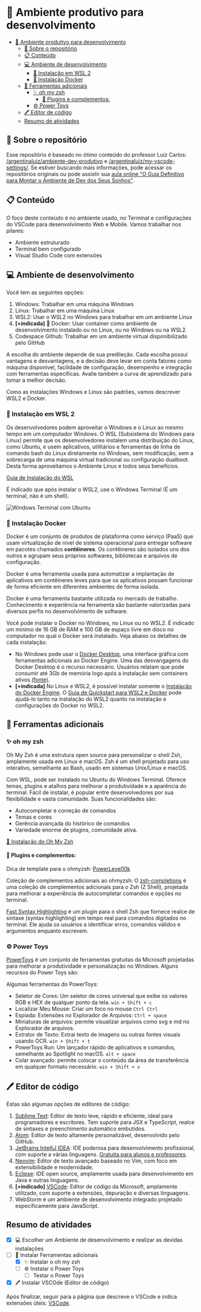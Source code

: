 # 🌟 Ambiente produtivo para desenvolvimento

- [🌟 Ambiente produtivo para desenvolvimento](#-ambiente-produtivo-para-desenvolvimento)
  - [📂 Sobre o repositório](#-sobre-o-repositório)
  - [📋 Conteúdo](#-conteúdo)
  - [💻 Ambiente de desenvolvimento](#-ambiente-de-desenvolvimento)
    - [🐧 Instalação em WSL 2](#-instalação-em-wsl-2)
    - [🐳 Instalação Docker](#-instalação-docker)
  - [🔧 Ferramentas adicionais](#-ferramentas-adicionais)
    - [✨ oh my zsh](#-oh-my-zsh)
      - [🔌 Plugins e complementos:](#-plugins-e-complementos)
    - [⚙️ Power Toys](#️-power-toys)
  - [🖊️ Editor de código](#️-editor-de-código)
  - [Resumo de atividades](#resumo-de-atividades)

## 📂 Sobre o repositório
Esse repositório é baseado no ótimo conteúdo do professor Luiz Carlos:   
[/argentinaluiz/ambiente-dev-produtivo](https://github.com/argentinaluiz/ambiente-dev-produtivo) e [/argentinaluiz/my-vscode-settings/](https://github.com/argentinaluiz/my-vscode-settings). Se estiver buscando mais informações, pode acessar os repositórios originais ou pode assistir sua [aula online "O Guia Definitivo para Montar o Ambiente de Dev dos Seus Sonhos"](https://www.youtube.com/watch?v=btCf40ax0WU&ab_channel=FullCycle).


## 📋 Conteúdo

O foco deste conteúdo é no ambiente usado, no Terminal e configurações do VSCode para desenvolvimento Web e Mobile. Vamos trabalhar nos pilares:

* Ambiente estruturado 
* Terminal bem configurado
* Visual Studio Code com extensões

## 💻 Ambiente de desenvolvimento
Você tem as seguintes opções:
1. Windows: Trabalhar em uma máquina Windows
2. Linux: Trabalhar em uma máquina Linux
3. WSL2: Usar o WSL2 no Windows para trabalhar em um ambiente Linux
4. **[+indicada]** 🐳 Docker: Usar container como ambiente de desenvolvimento instalado ou no Linux, ou no Windows ou na WSL2.
5. Codespace Github: Trabalhar em um ambiente virtual disponibilizado pelo GitHub

A escolha do ambiente depende de sua predileção. Cada escolha possui vantagens e desvantagens, e a decisão deve levar em conta fatores como máquina disponível, facilidade de configuração, desempenho e integração com ferramentas específicas. Avalie também a curva de aprendizado para tomar a melhor decisão.

Como as instalações Windows e Linux são padrões, vamos descrever WSL2 e Docker.

### 🐧 Instalação em WSL 2

Os desenvolvedores podem aproveitar o Windows e o Linux ao mesmo tempo em um computador Windows. O WSL (Subsistema do Windows para Linux) permite que os desenvolvedores instalem uma distribuição do Linux, como Ubuntu, e usem aplicativos, utilitários e ferramentas de linha de comando bash do Linux diretamente no Windows, sem modificação, sem a sobrecarga de uma máquina virtual tradicional ou configuração dualboot. Desta forma aproveitamos o Ambiente Linux e todos seus benefícios.

[Guia de Instalação do WSL](https://learn.microsoft.com/pt-br/windows/wsl/install)

É indicado que após instalar o WSL2, use o Windows Terminal (É um terminal, não é um shell).

![Windows Terminal com Ubuntu](images/windows_terminal.jpg)

### 🐳 Instalação Docker
Docker é um conjunto de produtos de plataforma como serviço (PaaS) que usam virtualização de nível de sistema operacional para entregar software em pacotes chamados **contêineres**. Os contêineres são isolados uns dos outros e agrupam seus próprios softwares, bibliotecas e arquivos de configuração. 

Docker é uma ferramenta usada para automatizar a implantação de aplicativos em contêineres leves para que os aplicativos possam funcionar de forma eficiente em diferentes ambientes de forma isolada. 

Docker é uma ferramenta bastante utilizada no mercado de trabalho. Conhecimento e experiência na ferramenta são bastante valorizadas para diversos perfis no desenvolvimento de software.

Você pode instalar o Docker no Windows, no Linux ou no WSL2. É indicado um mínimo de 16 GB de RAM e 100 GB de espaço livre em disco no computador no qual o Docker será instalado. Veja abaixo os detalhes de cada instalação:

* No Windows pode usar o [Docker Desktop](https://www.docker.com/products/docker-desktop/), uma interface gráfica com ferramentas adicionais ao Docker Engine. Uma das desvangagens do Docker Desktop é o recurso necessário. Usuários relatam que pode consumir até 3Gb de memória logo após a instalação sem containers ativos [(fonte)](https://forums.docker.com/t/docker-desktop-idle-memory-usage/138540?utm_source=chatgpt.com).
* **[+indicada]** No Linux e WSL2, é possível instalar somente o [Instalação do Docker Engine](https://docs.docker.com/engine/install/). O [Guia de Quickstart para WSL2 e Docker](https://github.com/codeedu/wsl2-docker-quickstart) pode ajudá-lo tanto na instalação do WSL2 quanto na instalação e configurações do Docker no WSL2.

## 🔧 Ferramentas adicionais
### ✨ oh my zsh
Oh My Zsh é uma estrutura open source para personalizar o shell Zsh, amplamente usada em Linux e macOS. Zsh é um shell projetado para uso interativo, semelhante ao Bash, usado em sistemas Unix/Linux e macOS.

Com WSL, pode ser instalado no Ubuntu do Windows Terminal. Oferece temas, plugins e atalhos para melhorar a produtividade e a aparência do terminal. Fácil de instalar, é popular entre desenvolvedores por sua flexibilidade e vasta comunidade. Suas funcionalidades são:
* Autocompletar e correção de comandos
* Temas e cores
* Gerência avançada do histórico de comandos
* Variedade enorme de plugins, comunidade ativa.

[📖 Instalação do Oh My Zsh](https://ohmyz.sh/#install)

#### 🔌 Plugins e complementos:
Dica de template para o ohmyzsh: [PowerLevel10k](https://github.com/romkatv/powerlevel10k)

Coleção de complementos adicionais ao ohmyzsh: O [zsh-completions](https://github.com/zsh-users/zsh-completions) é uma coleção de complementos adicionais para o Zsh (Z Shell), projetada para melhorar a experiência de autocompletar comandos e opções no terminal. 

[Fast Syntax Highlighting](https://github.com/zdharma/fast-syntax-highlighting) é um plugin para o shell Zsh que fornece realce de sintaxe (syntax highlighting) em tempo real para comandos digitados no terminal. Ele ajuda os usuários a identificar erros, comandos válidos e argumentos enquanto escrevem.

### ⚙️ Power Toys
[PowerToys](https://apps.microsoft.com/detail/xp89dcgq3k6vld?hl=en-US&gl=BR) é um conjunto de ferramentas gratuitas da Microsoft projetadas para melhorar a produtividade e personalização no Windows. Alguns recursos do Power Toys são:

Algumas ferramentas do PowerToys:
* Seletor de Cores: Um seletor de cores universal que exibe os valores RGB e HEX de qualquer ponto da tela. `win + Shift + c`
* Localizar Meu Mouse: Criar um foco no mouse `Ctrl Ctrl`
* Espiada: Extensões no Explorador de Arquivos: `Ctrl + space`
* Miniaturas de arquivos: permite visualizar arquivos como svg e md no Explorador de arquivos. 
* Extrator de Texto: Extrai texto de imagens ou outras fontes visuais usando OCR. `win + Shift + t`
* PowerToys Run: Um lançador rápido de aplicativos e comandos, semelhante ao Spotlight no macOS. `alt + space`
* Colar avançado: permite colocar o conteúdo da área de transferência em qualquer formato necessário. `win + Shift + v`

## 🖊️ Editor de código
Estas são algumas opções de editores de código: 

1. [Sublime Text](https://www.sublimetext.com/): Editor de texto leve, rápido e eficiente, ideal para programadores e escritores. Tem suporte para JSX e TypeScript, realce de sintaxes e preenchimento automático embutidos.
2. [Atom](https://github.blog/news-insights/product-news/sunsetting-atom/): Editor de texto altamente personalizável, desenvolvido pelo GitHub.
3. [JetBrains IntelliJ IDEA](https://www.jetbrains.com/): IDE poderosa para desenvolvimento profissional, com suporte a várias linguagens. [Gratuita para alunos e professores](https://www.jetbrains.com/community/education/).
4. [Neovim](https://neovim.io/): Editor de texto avançado baseado no Vim, com foco em extensibilidade e modernidade.
5. [Eclipse](https://www.eclipse.org/): IDE open source, amplamente usada para desenvolvimento em Java e outras linguagens.
6. **[+indicado]** [VSCode](https://code.visualstudio.com/): Editor de código da Microsoft, amplamente utilizado, com suporte a extensões, depuração e diversas linguagens.
7. WebStorm é um ambiente de desenvolvimento integrado projetado especificamente para JavaScript.


## Resumo de atividades
- [x] 💻 Escolher um Ambiente de desenvolvimento e realizar as devidas instalações
- [ ] 🔧 Instalar Ferramentas adicionais
    - [X] ✨ Instalar o oh my zsh
    - [ ] ⚙️ Instalar o Power Toys
        - [ ] Testar o Power Toys
- [X] 🖊️ Instalar VSCOde (Editor de código)

Após finalizar, seguir para a página que descreve o VSCode e indica extensões úteis: [VSCode](VSCODE.md).

